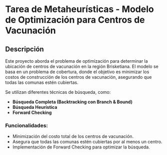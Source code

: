 # Tarea de Metaheurísticas - Modelo de Optimización para Centros de Vacunación

## Descripción
Este proyecto aborda el problema de optimización para determinar la ubicación de centros de vacunación en la región Brisketiana. El modelo se basa en un problema de cobertura, donde el objetivo es minimizar los costos de construcción de los centros de vacunación, asegurando que todas las comunas estén cubiertas.

Se utilizan diferentes técnicas de búsqueda, como:
- **Búsqueda Completa (Backtracking con Branch & Bound)**
- **Búsqueda Heurística**
- **Forward Checking**

### Funcionalidades:
- Minimización del costo total de los centros de vacunación.
- Asegura que todas las comunas estén cubiertas por al menos un centro.
- Implementación de Forward Checking para optimizar la búsqueda.

